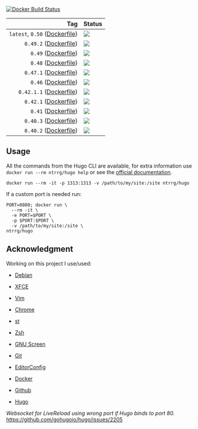 [![Docker Build Status](https://img.shields.io/docker/build/ntrrg/hugo.svg)](https://store.docker.com/community/images/ntrrg/hugo/)

| Tag | Status |
|-:|:-|
| `latest`, `0.50` ([Dockerfile](https://github.com/ntrrg/docker-hugo/blob/0.50/Dockerfile)) | [![](https://images.microbadger.com/badges/image/ntrrg/hugo:0.50.svg)](https://microbadger.com/images/ntrrg/hugo:0.50) |
| `0.49.2` ([Dockerfile](https://github.com/ntrrg/docker-hugo/blob/0.49.2/Dockerfile)) | [![](https://images.microbadger.com/badges/image/ntrrg/hugo:0.49.2.svg)](https://microbadger.com/images/ntrrg/hugo:0.49.2) |
| `0.49` ([Dockerfile](https://github.com/ntrrg/docker-hugo/blob/0.49/Dockerfile)) | [![](https://images.microbadger.com/badges/image/ntrrg/hugo:0.49.svg)](https://microbadger.com/images/ntrrg/hugo:0.49) |
| `0.48` ([Dockerfile](https://github.com/ntrrg/docker-hugo/blob/0.48/Dockerfile)) | [![](https://images.microbadger.com/badges/image/ntrrg/hugo:0.48.svg)](https://microbadger.com/images/ntrrg/hugo:0.48) |
| `0.47.1` ([Dockerfile](https://github.com/ntrrg/docker-hugo/blob/0.47.1/Dockerfile)) | [![](https://images.microbadger.com/badges/image/ntrrg/hugo:0.47.1.svg)](https://microbadger.com/images/ntrrg/hugo:0.47.1) |
| `0.46` ([Dockerfile](https://github.com/ntrrg/docker-hugo/blob/0.46/Dockerfile)) | [![](https://images.microbadger.com/badges/image/ntrrg/hugo:0.46.svg)](https://microbadger.com/images/ntrrg/hugo:0.46) |
| `0.42.1.1` ([Dockerfile](https://github.com/ntrrg/docker-hugo/blob/0.42.1.1/Dockerfile)) | [![](https://images.microbadger.com/badges/image/ntrrg/hugo:0.42.1.1.svg)](https://microbadger.com/images/ntrrg/hugo:0.42.1.1) |
| `0.42.1` ([Dockerfile](https://github.com/ntrrg/docker-hugo/blob/0.42.1/Dockerfile)) | [![](https://images.microbadger.com/badges/image/ntrrg/hugo:0.42.1.svg)](https://microbadger.com/images/ntrrg/hugo:0.42.1) |
| `0.41` ([Dockerfile](https://github.com/ntrrg/docker-hugo/blob/0.41/Dockerfile)) | [![](https://images.microbadger.com/badges/image/ntrrg/hugo:0.41.svg)](https://microbadger.com/images/ntrrg/hugo:0.41) |
| `0.40.3` ([Dockerfile](https://github.com/ntrrg/docker-hugo/blob/0.40.3/Dockerfile)) | [![](https://images.microbadger.com/badges/image/ntrrg/hugo:0.40.3.svg)](https://microbadger.com/images/ntrrg/hugo:0.40.3) |
| `0.40.2` ([Dockerfile](https://github.com/ntrrg/docker-hugo/blob/0.40.2/Dockerfile)) | [![](https://images.microbadger.com/badges/image/ntrrg/hugo:0.40.2.svg)](https://microbadger.com/images/ntrrg/hugo:0.40.2) |

## Usage

All the commands from the Hugo CLI are available, for extra information use
`docker run --rm ntrrg/hugo help` or see the [official documentation](https://gohugo.io/commands/).

```shell-session
docker run --rm -it -p 1313:1313 -v /path/to/my/site:/site ntrrg/hugo
```

If a custom port is needed run:

```shell-session
PORT=8080; docker run \
  --rm -it \
  -e PORT=$PORT \
  -p $PORT:$PORT \
  -v /path/to/my/site:/site \
ntrrg/hugo
```

## Acknowledgment

Working on this project I use/used:

* [Debian](https://www.debian.org/)

* [XFCE](https://xfce.org/)

* [Vim](https://www.vim.org/)

* [Chrome](https://www.google.com/chrome/browser/desktop/index.html)

* [st](https://st.suckless.org/)

* [Zsh](http://www.zsh.org/)

* [GNU Screen](https://www.gnu.org/software/screen)

* [Git](https://git-scm.com/)

* [EditorConfig](http://editorconfig.org/)

* [Docker](https://docker.com)

* [Github](https://github.com)

* [Hugo](https://gohugo.io)

*Websocket for LiveReload using wrong port if Hugo binds to port 80.* <https://github.com/gohugoio/hugo/issues/2205>

